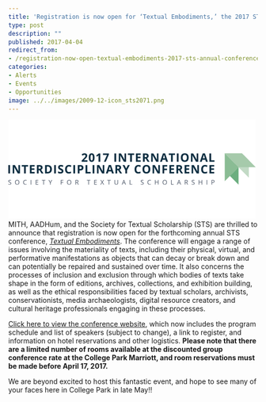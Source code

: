 ```yaml
---
title: 'Registration is now open for ‘Textual Embodiments,’ the 2017 STS annual conference!'
type: post
description: ""
published: 2017-04-04
redirect_from: 
- /registration-now-open-textual-embodiments-2017-sts-annual-conference/
categories:
- Alerts
- Events
- Opportunities
image: ../../images/2009-12-icon_sts2071.png
---
```

![](../../images/2009-12-icon_sts2071.png)MITH, AADHum, and the Society for Textual Scholarship (STS) are thrilled to announce that registration is now open for the forthcoming annual STS conference, [_Textual Embodiments_](http://mith.umd.edu/research/textual-embodiments-sts-2017/). The conference will engage a range of issues involving the materiality of texts, including their physical, virtual, and performative manifestations as objects that can decay or break down and can potentially be repaired and sustained over time. It also concerns the processes of inclusion and exclusion through which bodies of texts take shape in the form of editions, archives, collections, and exhibition building, as well as the ethical responsibilities faced by textual scholars, archivists, conservationists, media archaeologists, digital resource creators, and cultural heritage professionals engaging in these processes.

[Click here to view the conference website](http://mith.umd.edu/sts2017), which now includes the program schedule and list of speakers (subject to change), a link to register, and information on hotel reservations and other logistics. **Please note that there are a limited number of rooms available at the discounted group conference rate at the College Park Marriott, and room reservations must be made before April 17, 2017.**

We are beyond excited to host this fantastic event, and hope to see many of your faces here in College Park in late May!!
